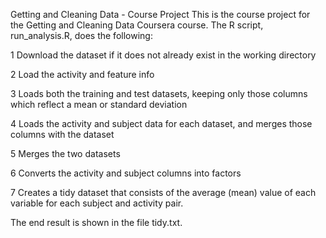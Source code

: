 Getting and Cleaning Data - Course Project
This is the course project for the Getting and Cleaning Data Coursera course. The R script, run_analysis.R, does the following:

1 Download the dataset if it does not already exist in the working directory

2 Load the activity and feature info

3 Loads both the training and test datasets, keeping only those columns which reflect a mean or standard deviation

4 Loads the activity and subject data for each dataset, and merges those columns with the dataset

5 Merges the two datasets

6 Converts the activity and subject columns into factors

7 Creates a tidy dataset that consists of the average (mean) value of each variable for each subject and activity pair.

The end result is shown in the file tidy.txt.

